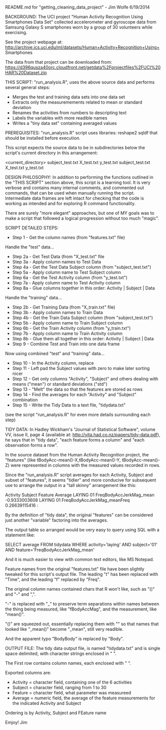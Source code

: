 README.md for "getting_cleaning_data_project" - Jim Wolfe 6/19/2014

BACKGROUND: The UCI project "Human Activity Recognition Using Smartphones Data
Set" collected accelerometer and gyroscope data from Samsung Galaxy S smartphones
worn by a group of 30 volunteers while exercising.

See the project webpage at:
http://archive.ics.uci.edu/ml/datasets/Human+Activity+Recognition+Using+ Smartphones

The data from that project can be downloaded from:
https://d396qusza40orc.cloudfront.net/getdata%2Fprojectfiles%2FUCI%20HAR%20Dataset.zip


THIS SCRIPT: "run_analysis.R", uses the above source data and performs
several general steps:

  + Merges the test and training data sets into one data set
  + Extracts only the measuremements related to mean or standard deviation
  + Renames the activities from numbers to descripting text
  + Labels the variables with more readible names
  + Writes a "tiny data set" containing averaged values


PREREQUISITES: "run_analysis.R" script uses libraries:
   reshape2
   sqldf
that should be installed before execution.

This script expects the source data to be in subdirectories below the
script's current directory in this arrangement:

 <current_directory>
    <UCI HAR Data>
       <test>
          subject_test.txt
	  X_test.txt
	  y_test.txt
       <train>
          subject_test.txt
          X_test.txt
          y_test.txt


DESIGN PHILOSOPHY: In addition to performing the functions outlined in the
"THIS SCRIPT" section above, this script is a learning tool.  It is very
verbose and contains many internal comments, and commented out
commands, that can be used when manually running the script.  Intermediate
data frames are left intact for checking that the code is working as
intended and for exploring R command functionality.

There are surely "more elegant" approaches, but one of MY goals was to
make a script that followed a logical progression without too much "magic".


SCRIPT DETAILED STEPS:

+ Step 1  - Get the column names (from "features.txt" file)

Handle the "test" data...

+ Step 2a - Get Test Data (from "X_test.txt" file
+ Step 3a - Apply column names to Test Data
+ Step 4a - Get the Test Data Subject column (from "subject_test.txt")
+ Step 5a - Apply column name to Test Subject column
+ Step 6a - Get the Test Activity column (from "y_test.txt")
+ Step 7a - Apply column name to Test Activity column
+ Step 8a - Glue columns together in this order: Activity | Subject | Data

Handle the "training" data...

+ Step 2b - Get Training Data (from "X_train.txt" file)
+ Step 3b - Apply column names to Train Data
+ Step 4b - Get the Train Data Subject column (from "subject_test.txt")
+ Step 5b - Apply column name to Train Subject column
+ Step 6b - Get the Train Activity column (from "y_train.txt")
+ Step 7b - Apply column name to Train Activity column
+ Step 8b - Glue them all together in this order: Activity | Subject | Data
+ Step 9  - Combine Test and Train into one data frame

Now using combined "test" and "training" data...

+ Step 10 - In the Activity column, replace
+ Step 11 - Left pad the Subject values with zero to make later sorting nicer
+ Step 12 - Get only columns "Activity", "Subject" and others dealing with means ("mean") or standard deviations ("std")
+ Step 13 - "Melt" the data so that the features are stored as rows
+ Step 14 - Find the averages for each "Activity" and "Subject" combination
+ Step 15 - Write the Tidy Data to a text file, "tidydata.txt"

(see the script "run_analysis.R" for even more details surrounding each step)

TIDY DATA:  In Hadley Wickham's "Journal of Statistical Software", volume VV,
issue II, page 4 (available at: http://vita.had.co.nz/papers/tidy-data.pdf), he
says that in "tidy data", "each feature forms a column" and "each observation
forms a row".

In the source dataset from the Human Activity Recognition project, the
"features" (like tBodyAcc-mean()-X,tBodyAcc-mean()-Y, tBodyAcc-mean()-Z)
were represented in columns with the measured values recorded in rows.

Since the "run_analysis.R" script averages for each Activity, Subject and
subset of "features", it seems "tidier" and more conducive for subsequent
use to arrange the output in a "tall skinny" arrangement like this:

Activity    Subject    Feature                        Average
LAYING      01         FreqBodyAccJerkMag_mean       -0.9333003608
LAYING      01         FreqBodyAccJerkMag_meanFreq    0.26639115416
:

By the definition of "tidy data", the original "features" can be considered
just another "variable" factoring into the averages.

The output table so arranged would be very easy to query using SQL with a
statement like:

SELECT average
FROM tidydata
WHERE activity='laying' AND subject='01' AND feature='FreqBodyAccJerkMag_mean'

And it is much easier to view with common text editors, like MS Notepad.


Feature names from the original "features.txt" file have been slightly tweaked
for this script's output file.  The leading "t" has been replaced with "Time",
and the leading "f" replaced by "Freq".

The original column names contained chars that R won't like, such as "()" and
"-" and ",".

"-" is replaced with "_" to preserve term separations within names between
the thing being measured, like "fBodyAccMag", and the measurement, like
"mean()".

"()" are squeezed out, essentially replacing them with "" so that names
that looked like "_mean()" become "_mean", still very readible.

And the apparent typo "BodyBody" is replaced by "Body".


OUTPUT FILE: The tidy data output file, is named "tidydata.txt" and
is single space delimited, with character strings enclosed in " ".

The First row contains column names, each enclosed with " ".

Exported columns are:

+ Activity   = character field, containing one of the 6 activities
+ Subject    = character field, ranging from 1 to 30
+ Feature    = character field, what parameter was measureed
+ Average    = numeric field, the average of the feature measurements for the indicated Activity and Subject

Ordering is by Activity, Subject and FEature name

Emjoy!
Jim




